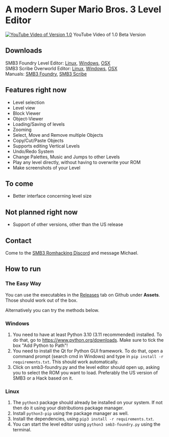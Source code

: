 # A modern Super Mario Bros. 3 Level Editor

[![YouTube Video of Version 1.0](https://i.imgur.com/ZQXDyCr.png)](https://youtu.be/7_22cAffMmE)
YouTube Video of 1.0 Beta Version

## Downloads

SMB3 Foundry Level Editor: <a href="https://github.com/mchlnix/SMB3-Foundry/releases/download/1.3.1/linux-smb3-foundry">Linux</a>, <a href="https://github.com/mchlnix/SMB3-Foundry/releases/download/1.3.1/win64-smb3-foundry.exe">Windows</a>, <a href="https://github.com/mchlnix/SMB3-Foundry/releases/download/1.3.1/osx-smb3-foundry">OSX</a>  
SMB3 Scribe Overworld Editor: <a href="https://github.com/mchlnix/SMB3-Foundry/releases/download/1.3.1/linux-smb3-scribe">Linux</a>, <a href="https://github.com/mchlnix/SMB3-Foundry/releases/download/1.3.1/win64-smb3-scribe.exe">Windows</a>, <a href="https://github.com/mchlnix/SMB3-Foundry/releases/download/1.3.1/osx-smb3-scribe">OSX</a>  
Manuals: <a href="https://github.com/mchlnix/SMB3-Foundry/releases/download/1.3.1/manual-foundry.pdf">SMB3 Foundry</a>, <a href="https://github.com/mchlnix/SMB3-Foundry/releases/download/1.3.1/manual-scribe.pdf">SMB3 Scribe</a>

## Features right now

 - Level selection
 - Level view
 - Block Viewer
 - Object-Viewer
 - Loading/Saving of levels
 - Zooming
 - Select, Move and Remove multiple Objects
 - Copy/Cut/Paste Objects
 - Supports editing Vertical Levels
 - Undo/Redo System
 - Change Palettes, Music and Jumps to other Levels
 - Play any level directly, without having to overwrite your ROM
 - Make screenshots of your Level

## To come

 - Better interface concerning level size

## Not planned right now

 - Support of other versions, other than the US release

## Contact

Come to the [SMB3 Romhacking Discord](https://discord.gg/pm87gm7) and message Michael.

## How to run

### The Easy Way
You can use the executables in the [Releases](https://github.com/mchlnix/SMB3-Foundry/releases) tab on Github under **Assets**. Those should work out of the box.

Alternatively you can try the methods below.

### Windows

1. You need to have at least Python 3.10 (3.11 recommended) installed. To do that, go to
https://www.python.org/downloads. Make sure to tick the box "Add Python to
Path"!
2. You need to install the Qt for Python GUI framework. To do that, open a command
prompt (search cmd in Windows) and type in `pip install -r requirements.txt`. This should work automatically.
3. Click on smb3-foundry.py and the level editor should open up, asking you to
select the ROM you want to load. Preferably the US version of SMB3 or a Hack
based on it.

### Linux

1. The `python3` package should already be installed on your system. If not then do it using your distributions package manager.
2. Install `python3-pip` using the package manager as well.
3. Install the dependencies, using `pip3 install -r requirements.txt`.
4. You can start the level editor using `python3 smb3-foundry.py` using the terminal.
